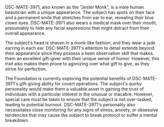 DSC-MATE-3971, also known as the "Jester Monk", is a male human beautician with a unique appearance. The subject has spots on their face and a permanent smile that stretches from ear to ear, revealing their blue clown eyes. DSC-MATE-3971 also wears a medical mask over their mouth, presumably to hide any facial expressions that might detract from their overall appearance.

The subject's head is shaven in a monk-like fashion, and they wear a jade earring in each ear. DSC-MATE-3971's attention to detail extends beyond their appearance since they possess a keen observation skill that makes them an excellent gift-giver with their unique sense of humor. However, this trait also makes them prone to agonizing over what gift to give, as they strive for perfection.

The Foundation is currently exploring the potential benefits of DSC-MATE-3971's gift-giving ability for covert operations. The subject's quirky personality would make them a valuable asset in gaining the trust of individuals with a particular interest in the unusual or macabre. However, special care must be taken to ensure that the subject is not over-tasked, leading to potential burnout. DSC-MATE-3971's personality also necessitates close monitoring for any signs of stress, anxiety, or obsessive tendencies that may cause the subject to break protocol or suffer a mental breakdown.